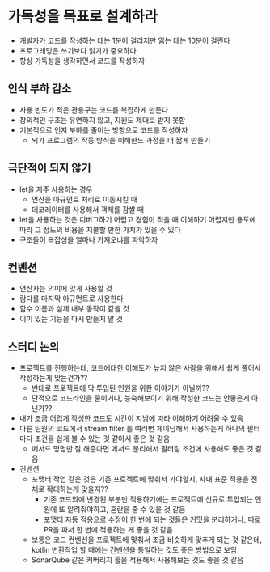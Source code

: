 # 가독성을 목표로 설계하라

- 개발자가 코드를 작성하는 데는 1분이 걸리지만 읽는 데는 10분이 걸린다
- 프로그래밍은 쓰기보다 읽기가 중요하다
- 항상 가독성을 생각하면서 코드를 작성하자

## 인식 부하 감소

- 사용 빈도가 적은 관용구는 코드를 복잡하게 만든다
- 창의적인 구조는 유연하지 않고, 지원도 제대로 받지 못함
- 기본적으로 인지 부하를 줄이는 방향으로 코드를 작성하자
  - 뇌가 프로그램의 작동 방식을 이해한느 과정을 더 짧게 만들기

## 극단적이 되지 않기

- let을 자주 사용하는 경우
  - 연산을 아규먼트 처리로 이동시킬 때
  - 데코레이터를 사용해서 객체를 감쌀 때
- let을 사용하는 것은 디버그하기 어렵고 경험이 적을 때 이해하기 어렵지만 용도에 따라 그 정도의 비용을 지불할 만한 가치가 있을 수 있다
- 구조들이 복잡성을 얼마나 가져오냐를 파악하자

## 컨벤션

- 연산자는 의미에 맞게 사용할 것
- 람다를 마지막 아규먼트로 사용한다
- 함수 이름과 실제 내부 동작이 같을 것
- 이미 있는 기능을 다시 만들지 말 것

## 스터디 논의

- 프로젝트를 진행하는데, 코드에대한 이해도가 높지 않은 사람을 위해서 쉽게 풀어서 작성하는게 맞는건가??
  - 반대로 프로젝트에 막 투입된 인원을 위한 이야기가 아닐까??
  - 단적으로 코드라인을 줄이거나, 능숙해보이기 위해 작성한 코드는 안좋은게 아닌가??
- 내가 조금 어렵게 작성한 코드도 시간이 지남에 따라 이해하기 어려울 수 있음
- 다른 팀원의 코드에서 stream filter 를 여러번 체이닝해서 사용하는게 하나의 필터마다 조건을 쉽게 볼 수 있는 것 같아서 좋은 것 같음
  - 메서드 명명만 잘 해준다면 메서드 분리해서 필터링 조건에 사용해도 좋은 것 같음
- 컨벤션
  - 포맷터 작업 같은 것은 기존 프로젝트에 맞춰서 가야할지, 사내 표준 적용을 전체로 확대하는게 맞을지??
    - 기존 코드외에 변경된 부분만 적용하기에는 프로젝트에 신규로 투입되는 인원에 또 알려줘야하고, 혼란을 줄 수 있을 것 같음
    - 포맷터 자동 적용으로 수정이 한 번에 되는 것들은 커밋을 분리하거나, 따로 PR을 파서 한 번에 적용하는 게 좋을 것 같음
  - 보통은 코드 컨벤션을 프로젝트에 맞춰서 조금 비슷하게 맞추게 되는 것 같은데, kotlin 변환작업 할 때에는 컨벤션을 통일하는 것도 좋은 방법으로 보임
  - SonarQube 같은 커버리지 툴을 적용해서 사용해보는 것도 좋을 것 같음
